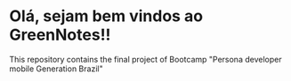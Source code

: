 # Olá, sejam bem vindos ao GreenNotes!!
This repository contains the final project of Bootcamp "Persona developer mobile Generation Brazil"
